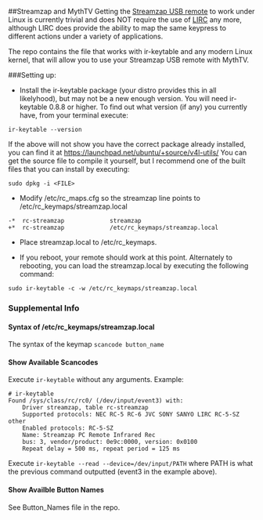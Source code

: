 ##Streamzap and MythTV
Getting the [Streamzap USB remote](http://www.streamzap.com/consumer/pc_remote/index.php) to work under Linux is currently trivial and does NOT require the use of [LIRC](http://www.lirc.org) any more, although LIRC does provide the ability to map the same keypress to different actions under a variety of applications.

The repo contains the file that works with ir-keytable and any modern Linux kernel, that will allow you to use your Streamzap USB remote with MythTV.

###Setting up:
* Install the ir-keytable package (your distro provides this in all likelyhood), but may not be a new enough version.  You will need ir-keytable 0.8.8 or higher.  To find out what version (if any) you currently have, from your terminal execute:
```
ir-keytable --version
```
If the above will not show you have the correct package already installed, you can find it at https://launchpad.net/ubuntu/+source/v4l-utils/ You can get the source file to compile it yourself, but I recommend one of the built files that you can install by executing:
```
sudo dpkg -i <FILE>
```
* Modify /etc/rc_maps.cfg so the streamzap line points to /etc/rc_keymaps/streamzap.local
```
-*	rc-streamzap             streamzap
+*	rc-streamzap             /etc/rc_keymaps/streamzap.local
```

* Place streamzap.local to /etc/rc_keymaps.

* If you reboot, your remote should work at this point.  Alternately to rebooting, you can load the streamzap.local by executing the following command:
```
sudo ir-keytable -c -w /etc/rc_keymaps/streamzap.local
```


### Supplemental Info
#### Syntax of /etc/rc_keymaps/streamzap.local
The syntax of the keymap `scancode button_name`

#### Show Available Scancodes
Execute `ir-keytable` without any arguments.  Example:
```
# ir-keytable
Found /sys/class/rc/rc0/ (/dev/input/event3) with:
	Driver streamzap, table rc-streamzap
	Supported protocols: NEC RC-5 RC-6 JVC SONY SANYO LIRC RC-5-SZ other
	Enabled protocols: RC-5-SZ
	Name: Streamzap PC Remote Infrared Rec
	bus: 3, vendor/product: 0e9c:0000, version: 0x0100
	Repeat delay = 500 ms, repeat period = 125 ms
```

Execute `ir-keytable --read --device=/dev/input/PATH` where PATH is what the previous command outputted (event3 in the example above).

#### Show Availble Button Names
See Button_Names file in the repo.

